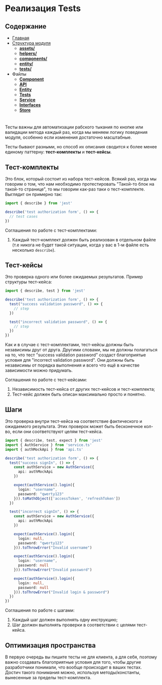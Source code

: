 # **Реализация Tests**

## **Содержание**

- [Главная](../README.md)
- [Структура модуля](../directories/README.md)
  - [**assets/**](../directories/assets.md)
  - [**helpers/**](../directories/helpers.md)
  - [**components/**](../directories/components.md)
  - [**entity/**](../directories/entity.md)
  - [**tests/**](../directories/tests.md)
- Файлы
  - [**Component**](component.md)
  - [**API**](api.md)
  - [**Entity**](entity.md)
  - [**Tests**](tests.md)
  - [**Service**](service.md)
  - [**Interfaces**](interfaces.md)
  - [**Store**](store.md)

#

Тесты важны для автоматизации рабского тыкания по кнопке или валидации метода каждый раз, когда мы меняем логику поведения модуля, особенно если изменения достаточно масштабные.

Тесты бывают разными, но способ их описания сводится к более менее единому паттерну: **тест-комплекты** и **тест-кейсы**.

## **Тест-комплекты**

Это блок, который состоит из набора тест-кейсов. Всякий раз, когда мы говорим о том, что нам необходимо протестировать "Такой-то блок на такой-то странице", то мы говорим как-раз таки о тест-комплекте. Выглядит он примерно так:

```typescript
import { describe } from 'jest'

describe('test authorization form', () => {
  // test cases
})
```

Соглашения по работе с тест-комплектами:

1. Каждый тест-комплект должен быть реализован в отдельном файле (т.е никога не будет такой ситуации, когда у вас в 1-м файле есть несколько `describe`).

## **Тест-кейсы**

Это проверка одного или более ожидаемых результатов. Пример структуры тест-кейса:

```typescript
import { describe, test } from 'jest'

describe('test authorization form', () => {
  test("success validation password", () => {
    // step
  })

  test("incorrect validation password", () => {
    // step
  })
})
```

Как и в случае с тест-комплектами, тест-кейсы должны быть независимы друг от друга. Другими словами, мы не должны полагаться на то, что тест "success validation password" создаст благоприятые условия для "incorrect validation password". Они должны быть независимы от порядка выполнения и всего что ещё в качестве зависимости можно придумать.

Соглашения по работе с тест-кейсами:

1. Независимость тест-кейса от других тест-кейсов и тест-комплекта;
2. Тест-кейс должен быть описан максимально просто и понятно.

## **Шаги**

Это проверка внутри тест-кейса на соответствие фактического и ожидаемого результата. Этих проверок может быть бесконечное кол-во, если они соответствуют целям тест-кейса.

```typescript
import { describe, test, expect } from 'jest'
import { AuthService } from 'service.ts'
import { authMockApi } from 'api.ts'

describe('test authorization form', () => {
  test("success signIn", () => {
    const authService = new AuthService({
      api: authMockApi
    })

    expect(authService().login({
      login: "username",
      password: "qwerty123"
    })).toMathObject(['accessToken', 'refreshToken'])
  })

  test("incorrect signIn", () => {
    const authService = new AuthService({
      api: authMockApi
    })

    expect(authService().login({
      login: null,
      password: "qwerty123"
    })).toThrowError("Invalid username")

    expect(authService().login({
      login: "username",
      password: null
    })).toThrowError("Invalid password")

    expect(authService().login({
      login: null,
      password: null
    })).toThrowError("Invalid login & password")
  })
})
```

Соглашения по работе с шагами:

1. Каждый шаг должен выполнять одну инструкцию;
2. Шаг должен выполнять проверки в соответствии с целями тест-кейса.

## **Оптимизация пространства**

В первую очередь вы пишите тесты не для клиента, а для себя, поэтому важно создавать благоприятные условия для того, чтобы другие разработчики понимали, что вообще происходит в ваших тестах. Достич такого понимания можно, используя методы/константы, вынесенные за пределы тест-комплекта.